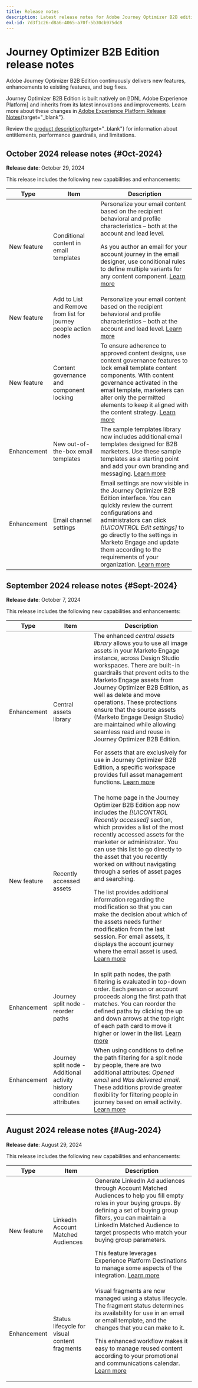 ```yaml
---
title: Release notes
description: Latest release notes for Adobe Journey Optimizer B2B edition
exl-id: 7d3f1c26-d8a6-4065-a70f-5b30cb975dc8
---
```

# Journey Optimizer B2B Edition release notes

Adobe Journey Optimizer B2B Edition continuously delivers new features, enhancements to existing features, and bug fixes.

Journey Optimizer B2B Edition is built natively on [!DNL Adobe Experience Platform] and inherits from its latest innovations and improvements. Learn more about these changes in [Adobe Experience Platform Release Notes](https://experienceleague.adobe.com/en/docs/experience-platform/release-notes/latest){target="_blank"}.

Review the [product description](https://helpx.adobe.com/legal/product-descriptions/adobe-journey-optimizer-b2b.html){target="_blank"} for information about entitlements, performance guardrails, and limitations.

## October 2024 release notes {#Oct-2024}

**Release date**: October 29, 2024

This release includes the following new capabilities and enhancements:

| Type | Item | Description |
| ---- | ---- | ----------- |
| New feature | Conditional content in email templates| Personalize your email content based on the recipient behavioral and profile characteristics – both at the account and lead level. <p>As you author an email for your account journey in the email designer, use conditional rules to define multiple variants for any content component. <a href="../content/conditional-content.md">Learn more</a> |
| New feature | Add to List and Remove from list for journey people action nodes | Personalize your email content based on the recipient behavioral and profile characteristics – both at the account and lead level. <a href="../journeys/journey-nodes.md#action-nodes">Learn more</a> |
| New feature | Content governance and component locking | To ensure adherence to approved content designs, use content governance features to lock email template content components. With content governance activated in the email template, marketers can alter only the permitted elements to keep it aligned with the content strategy. <a href="../content/template-content-governance.md">Learn more</a>|
| Enhancement | New out-of-the-box email templates | The sample templates library now includes additional email templates designed for B2B marketers. Use these sample templates as a starting point and add your own branding and messaging. <a href="../content/email-templates.md#select-a-design-template">Learn more</a> |
| Enhancement | Email channel settings | Email settings are now visible in the Journey Optimizer B2B Edition interface. You can quickly review the current configurations and administrators can click _[!UICONTROL Edit settings]_ to go directly to the settings in Marketo Engage and update them according to the requirements of your organization. <a href="../admin/configure-channels-emails.md">Learn more</a> |

## September 2024 release notes {#Sept-2024}

**Release date**: October 7, 2024

This release includes the following new capabilities and enhancements:

| Type | Item | Description |
| ---- | ---- | ----------- |
| Enhancement | Central assets library | The enhanced _central assets library_ allows you to use all image assets in your Marketo Engage instance, across Design Studio workspaces. There are built-in guardrails that prevent edits to the Marketo Engage assets from Journey Optimizer B2B Edition, as well as delete and move operations. These protections ensure that the source assets (Marketo Engage Design Studio) are maintained while allowing seamless read and reuse in Journey Optimizer B2B Edition.<p>For assets that are exclusively for use in Journey Optimizer B2B Edition, a specific workspace provides full asset management functions. <a href="../content/marketo-engage-design-studio.md">Learn more</a> |
| New feature | Recently accessed assets | The home page in the Journey Optimizer B2B Edition app now includes the _[!UICONTROL Recently accessed]_ section, which provides a list of the most recently accessed assets for the marketer or administrator. You can use this list to go directly to the asset that you recently worked on without navigating through a series of asset pages and searching. <p>The list provides additional information regarding the modification so that you can make the decision about which of the assets needs further modification from the last session. For email assets, it displays the account journey where the email asset is used. <a href="../home-page.md">Learn more</a> |
| Enhancement | Journey split node - reorder paths | In split path nodes, the path filtering is evaluated in top-down order. Each person or account proceeds along the first path that matches. You can reorder the defined paths by clicking the up and down arrows at the top right of each path card to move it higher or lower in the list. <a href="../journeys/journey-nodes.md#split-paths">Learn more</a> |
| Enhancement | Journey split node - Additional activity history condition attributes | When using conditions to define the path filtering for a split node by people, there are two additional attributes: _Opened email_ and _Was delivered email_. These additions provide greater flexibility for filtering people in journey based on email activity. <a href="../journeys/journey-nodes.md#split-paths">Learn more</a> |

## August 2024 release notes {#Aug-2024}

**Release date**: August 29, 2024

This release includes the following new capabilities and enhancements:

| Type | Item | Description |
| ---- | ---- | ----------- |
| New feature | LinkedIn Account Matched Audiences | Generate LinkedIn Ad audiences through Account Matched Audiences to help you fill empty roles in your buying groups. By defining a set of buying group filters, you can maintain a LinkedIn Matched Audience to target prospects who match your buying group parameters. <p>This feature leverages Experience Platform Destinations to manage some aspects of the integration. <a href="../data/linkedin-account-matched-audiences.md">Learn more</a> |
| Enhancement | Status lifecycle for visual content fragments | Visual fragments are now managed using a status lifecycle. The fragment status determines its availability for use in an email or email template, and the changes that you can make to it. <p>This enhanced workflow makes it easy to manage reused content according to your promotional and communications calendar. <a href="../content/fragments.md#fragment-status-and-lifecycle">Learn more</a> |
